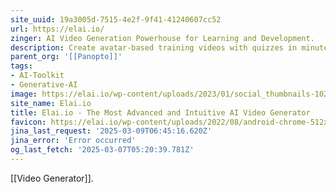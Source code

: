 ```yaml
---
site_uuid: 19a3005d-7515-4e2f-9f41-41240607cc52
url: https://elai.io/
zinger: AI Video Generation Powerhouse for Learning and Development.
description: Create avatar-based training videos with quizzes in minutes.
parent_org: '[[Panopto]]'
tags:
- AI-Toolkit
- Generative-AI
image: https://elai.io/wp-content/uploads/2023/01/social_thumbnails-1024x502.png
site_name: Elai.io
title: Elai.io - The Most Advanced and Intuitive AI Video Generator
favicon: https://elai.io/wp-content/uploads/2022/08/android-chrome-512x512-1.png
jina_last_request: '2025-03-09T06:45:16.620Z'
jina_error: 'Error occurred'
og_last_fetch: '2025-03-07T05:20:39.781Z'
---
```

[[Video Generator]].

